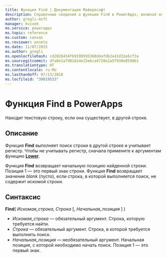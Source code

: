 ```yaml
---
title: Функция Find | Документация Майкрософт
description: Справочные сведения о функции Find в PowerApps, включая описание синтаксиса и примеры.
author: gregli-msft
manager: kvivek
ms.service: powerapps
ms.topic: reference
ms.custom: canvas
ms.reviewer: anneta
ms.date: 11/07/2015
ms.author: gregli
ms.openlocfilehash: cd2028434fb9199595360ddafdb2e41d32e6cf3a
ms.sourcegitcommit: dfa0e1a7981814e15e6ca4720e2a5f930e859db1
ms.translationtype: HT
ms.contentlocale: ru-RU
ms.lasthandoff: 07/13/2018
ms.locfileid: "39019533"
---
```

# <a name="find-function-in-powerapps"></a>Функция Find в PowerApps
Находит текстовую строку, если она существует, в другой строке.

## <a name="description"></a>Описание
Функция **Find** выполняет поиск строки в другой строке и учитывает регистр. Чтобы не учитывать регистр, сначала примените к аргументам функцию **[Lower](function-lower-upper-proper.md)**.

Функция **Find** возвращает начальную позицию найденной строки.  Позиция 1 — это первый знак строки. Функция **Find** возвращает значение *blank* (пусто), если строка, в которой выполняется поиск, не содержит искомой строки.

## <a name="syntax"></a>Синтаксис
**Find**( *Искомая_строка*, *Строка* [, *Начальная_позиция* ] )

* *Искомая_строка* — обязательный аргумент.  Строка, которую требуется найти.
* *Строка* — обязательный аргумент.  Строка, в которой требуется выполнить поиск.
* *Начальная_позиция* — необязательный аргумент.  Начальная позиция, с которой необходимо начать поиск.  Позиция 1 — это первый знак.

